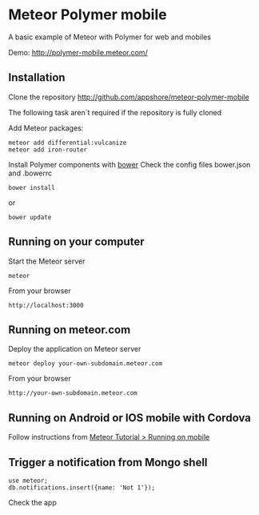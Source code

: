 # Meteor Polymer mobile
A basic example of Meteor with Polymer for web and mobiles

Demo: http://polymer-mobile.meteor.com/

## Installation
Clone the repository http://github.com/appshore/meteor-polymer-mobile

The following task aren´t required if the repository is fully cloned

Add Meteor packages:
```
meteor add differential:vulcanize
meteor add iron-router
```

Install Polymer components with [bower](http://bower.io/)
Check the config files bower.json and .bowerrc
```
bower install
```
or
```
bower update
```

## Running on your computer
Start the Meteor server
```
meteor
```
From your browser
```
http://localhost:3000
```

## Running on meteor.com
Deploy the application on Meteor server
```
meteor deploy your-own-subdomain.meteor.com
```
From your browser
```
http://your-own-subdomain.meteor.com
```

## Running on Android or IOS mobile with Cordova
Follow instructions from [Meteor Tutorial > Running on mobile](https://www.meteor.com/try/7)

## Trigger a notification from Mongo shell
```
use meteor;
db.notifications.insert({name: 'Not 1'});
```
Check the app

